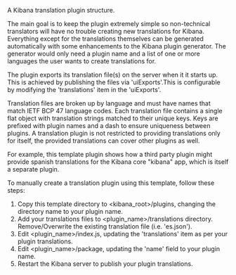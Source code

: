 A Kibana translation plugin structure. 

The main goal is to keep the plugin extremely simple so non-technical translators will have no trouble
creating new translations for Kibana. Everything except for the translations themselves can be generated
automatically with some enhancements to the Kibana plugin generator. The generator would only need a
plugin name and a list of one or more languages the user wants to create translations for.

The plugin exports its translation file(s) on the server when it it starts up. This is achieved by publishing the files 
via 'uiExports'.This is configurable by modifying the 'translations' item in the 'uiExports'.

Translation files are broken up by language and must have names that match IETF BCP 47 language codes.
Each translation file contains a single flat object with translation strings matched to their unique keys. Keys are
prefixed with plugin names and a dash to ensure uniqueness between plugins. A translation plugin is not restricted to 
providing translations only for itself, the provided translations can cover other plugins as well.

For example, this template plugin shows how a third party plugin might provide spanish translations for the Kibana core "kibana" app, which is itself a separate plugin.

To manually create a translation plugin using this template, follow these steps:
  1. Copy this template directory to <kibana_root>/plugins, changing the directory name to your plugin name.
  2. Add your translations files to <plugin_name>/translations directory. Remove/Overwrite the existing translation file (i.e. 'es.json').
  3. Edit <plugin_name>/index.js, updating the 'translations' item as per your plugin translations.
  4. Edit <plugin_name>/package, updating the 'name' field to your plugin name. 
  5. Restart the Kibana server to publish your plugin translations.
